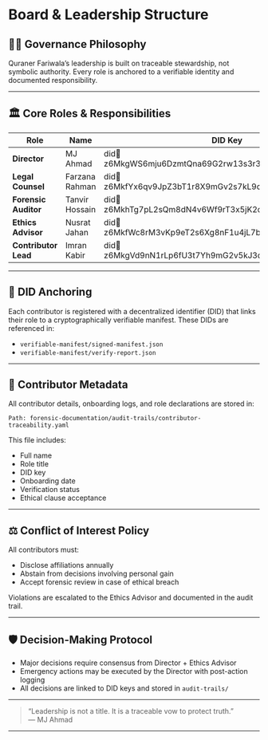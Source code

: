 # Board & Leadership Structure

## 🧑‍⚖️ Governance Philosophy

Quraner Fariwala’s leadership is built on traceable stewardship, not symbolic authority. Every role is anchored to a verifiable identity and documented responsibility.

---

## 🏛️ Core Roles & Responsibilities

| Role                  | Name             | DID Key                                                       | Metadata File                                      |
|-----------------------|------------------|----------------------------------------------------------------|----------------------------------------------------|
| **Director**          | MJ Ahmad         | did:key:z6MkgWS6mju6DzmtQna69G2rw13s3r3KQopreNViupVLoGg5       | `contributor-traceability.yaml`                   |
| **Legal Counsel**     | Farzana Rahman   | did:key:z6MkfYx6qv9JpZ3bT1r8X9mGv2s7kL9dQpXv7FhTnYwKjUe3R      | `contributor-traceability.yaml`                   |
| **Forensic Auditor**  | Tanvir Hossain   | did:key:z6MkhTg7pL2sQm8dN4v6Wf9rT3x5jK2cRpYw9GgVmXoLhTq7B      | `contributor-traceability.yaml`                   |
| **Ethics Advisor**    | Nusrat Jahan     | did:key:z6MkfWc8rM3vKp9eT2s6Xg8nF1u4jL7bQpZx8HhUnYvMjRe5C      | `contributor-traceability.yaml`                   |
| **Contributor Lead**  | Imran Kabir      | did:key:z6MkgVd9nN1rLp6fU3t7Yh9mG2v5kJ3dQpXw7FiTnZvNkTe6D      | `contributor-traceability.yaml`                   |

---

## 🔐 DID Anchoring

Each contributor is registered with a decentralized identifier (DID) that links their role to a cryptographically verifiable manifest. These DIDs are referenced in:

- `verifiable-manifest/signed-manifest.json`
- `verifiable-manifest/verify-report.json`

---

## 📁 Contributor Metadata

All contributor details, onboarding logs, and role declarations are stored in:

```
Path: forensic-documentation/audit-trails/contributor-traceability.yaml
```

This file includes:

- Full name
- Role title
- DID key
- Onboarding date
- Verification status
- Ethical clause acceptance

---

## ⚖️ Conflict of Interest Policy

All contributors must:

- Disclose affiliations annually
- Abstain from decisions involving personal gain
- Accept forensic review in case of ethical breach

Violations are escalated to the Ethics Advisor and documented in the audit trail.

---

## 🛡️ Decision-Making Protocol

- Major decisions require consensus from Director + Ethics Advisor
- Emergency actions may be executed by the Director with post-action logging
- All decisions are linked to DID keys and stored in `audit-trails/`

---

> “Leadership is not a title. It is a traceable vow to protect truth.”  
> — MJ Ahmad

---

